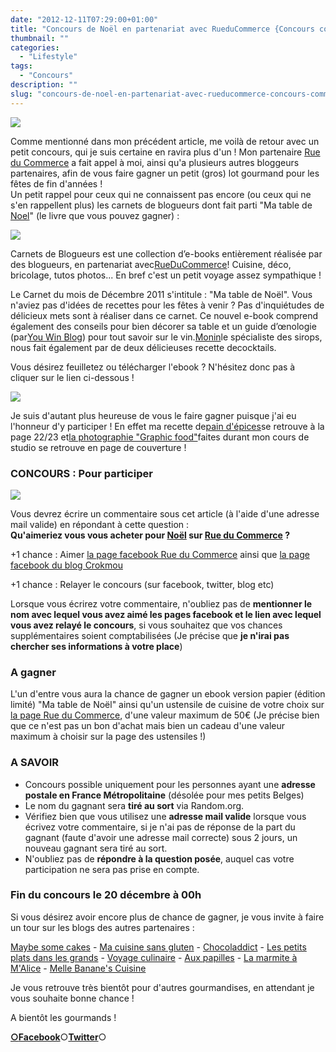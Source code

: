 ```yaml
---
date: "2012-12-11T07:29:00+01:00"
title: "Concours de Noël en partenariat avec RueduCommerce {Concours commentaires}"
thumbnail: ""
categories:
  - "Lifestyle"
tags:
  - "Concours"
description: ""
slug: "concours-de-noel-en-partenariat-avec-rueducommerce-concours-commentaires"
---
```


[![](https://cdn.rawgit.com/crokmou/images/1.0.6/i/visuel-concours_2-300x1791-300x179.jpg)](https://cdn.rawgit.com/crokmou/images/1.0.6/i/visuel-concours_2-300x1791.jpg)

Comme mentionné dans mon précédent article, me voilà de retour avec un petit concours, qui je suis certaine en ravira plus d'un ! Mon partenaire [Rue du Commerce](http://www.rueducommerce.fr/) a fait appel à moi, ainsi qu'a plusieurs autres bloggeurs partenaires, afin de vous faire gagner un petit (gros) lot gourmand pour les fêtes de fin d'années !  
  Un petit rappel pour ceux qui ne connaissent pas encore (ou ceux qui ne s'en rappellent plus) les carnets de blogueurs dont fait parti "Ma table de [Noel](http://www.rueducommerce.fr/noel/)" (le livre que vous pouvez gagner) :  

[![](https://cdn.rawgit.com/crokmou/images/1.0.6/i/ma-table-de-Noa-CC-82l-300x2961-300x296.jpg)](https://cdn.rawgit.com/crokmou/images/1.0.6/i/ma-table-de-Noa-CC-82l-300x2961.jpg)

Carnets de Blogueurs est une collection d’e-books entièrement réalisée par des blogueurs, en partenariat avec[RueDuCommerce](http://www.rueducommerce.fr/home/index.htm)! Cuisine, déco, bricolage, tutos photos... En bref c'est un petit voyage assez sympathique !

Le Carnet du mois de Décembre 2011 s'intitule : "Ma table de Noël". Vous n'aviez pas d'idées de recettes pour les fêtes à venir ? Pas d'inquiétudes de délicieux mets sont à réaliser dans ce carnet. Ce nouvel e-book comprend également des conseils pour bien décorer sa table et un guide d’œnologie (par[You Win Blog](http://blog.youwinemotion.tv/)) pour tout savoir sur le vin.[Monin](http://france.monin.com/)le spécialiste des sirops, nous fait également par de deux délicieuses recette decocktails.

Vous désirez feuilletez ou télécharger l'ebook ? N'hésitez donc pas à cliquer sur le lien ci-dessous !

[![](https://cdn.rawgit.com/crokmou/images/1.0.6/i/visualiser1.jpg)](http://lemag.rueducommerce.fr/la-communaute/ebooks/ebook-de-noel-ma-table-de-noel.html)

Je suis d'autant plus heureuse de vous le faire gagner puisque j'ai eu l'honneur d'y participer ! En effet ma recette de[pain d'épices](http://crokmou.blogspot.com/2011/09/pain-depices.html)se retrouve à la page 22/23 et[la photographie "Graphic food"](http://crokmou.blogspot.com/2011/10/essais-prise-de-vue-graphic-food.html)faites durant mon cours de studio se retrouve en page de couverture !  

### CONCOURS : Pour participer

[![](https://cdn.rawgit.com/crokmou/images/1.0.6/i/sapin-200x3001-200x300.jpg)](https://cdn.rawgit.com/crokmou/images/1.0.6/i/sapin-200x3001.jpg)

Vous devrez écrire un commentaire sous cet article (à l'aide d'une adresse mail valide) en répondant à cette question :  
**Qu'aimeriez vous vous acheter pour [Noël](http://www.rueducommerce.fr/noel/) sur [Rue du Commerce](http://www.rueducommerce.fr/) ?**

+1 chance : Aimer [la page facebook Rue du Commerce](https://www.facebook.com/rueducommerce?fref=ts) ainsi que [la page facebook du blog Crokmou](https://www.facebook.com/pages/CroKMou/148093255259077)

+1 chance : Relayer le concours (sur facebook, twitter, blog etc)

Lorsque vous écrirez votre commentaire, n'oubliez pas de **mentionner le nom avec lequel vous avez aimé les pages facebook et le lien avec lequel vous avez relayé le concours**, si vous souhaitez que vos chances supplémentaires soient comptabilisées (Je précise que **je n'irai pas chercher ses informations à votre place**)

### A gagner

L'un d'entre vous aura la chance de gagner un ebook version papier (édition limité) "Ma table de Noël" ainsi qu'un ustensile de cuisine de votre choix sur [la page Rue du Commerce](http://www.rueducommerce.fr/m/pl/malid:43774567), d'une valeur maximum de 50€ (Je précise bien que ce n'est pas un bon d'achat mais bien un cadeau d'une valeur maximum à choisir sur la page des ustensiles !)

### A SAVOIR

*   Concours possible uniquement pour les personnes ayant une **adresse postale en France Métropolitaine** (désolée pour mes petits Belges)
*   Le nom du gagnant sera **tiré au sort** via Random.org.
*   Vérifiez bien que vous utilisez une **adresse mail valide** lorsque vous écrivez votre commentaire, si je n'ai pas de réponse de la part du gagnant (faute d'avoir une adresse mail correcte) sous 2 jours, un nouveau gagnant sera tiré au sort.
*   N'oubliez pas de **répondre à la question posée**, auquel cas votre participation ne sera pas prise en compte.

### Fin du concours le 20 décembre à 00h

Si vous désirez avoir encore plus de chance de gagner, je vous invite à faire un tour sur les blogs des autres partenaires :

[Maybe some cakes](http://www.maybesomecakes.com/) - [Ma cuisine sans gluten](http://macuisinesansgluten.fr/) - [Chocoladdict](http://www.chocoladdict.fr/) - [Les petits plats dans les grands](http://lespetitsplatsdanslesgrands.over-blog.com/) - [Voyage culinaire](http://voyage-culinaire.over-blog.com/) - [Aux papilles](http://www.auxpapilles.com/) - [La marmite à M'Alice](http://www.lamarmiteamalice.com/) - [Melle Banane's Cuisine](http://melbananecuisine.over-blog.com/)

Je vous retrouve très bientôt pour d'autres gourmandises, en attendant je vous souhaite bonne chance !

A bientôt les gourmands !

[**○<span style="font-size: xx-small; margin: 0px; outline: 0px; padding: 0px;"><span style="font-family: Arial, Helvetica, sans-serif; margin: 0px; outline: 0px; padding: 0px;"></span></span>Facebook**](https://www.facebook.com/pages/CroKMou/148093255259077)○[**Twitter**](https://twitter.com/Crokmou)○